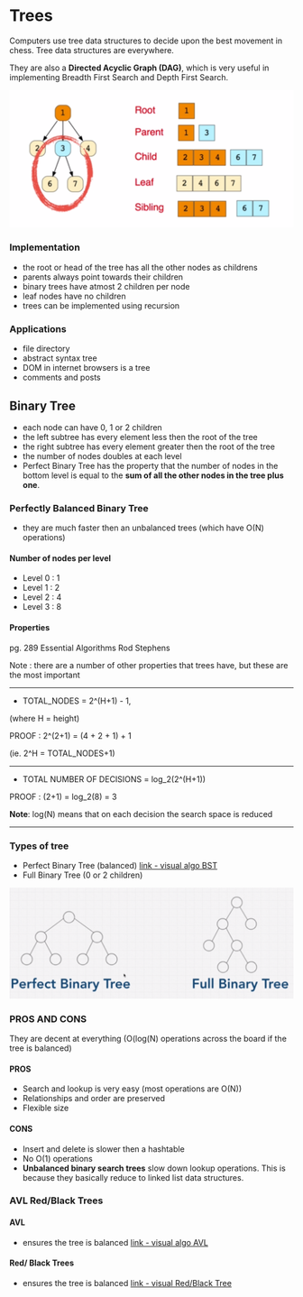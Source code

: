 # Trees

Computers use tree data structures to decide upon the best movement in chess. Tree data structures are everywhere.

They are also a **Directed Acyclic Graph (DAG)**, which is very useful in implementing Breadth First Search and Depth First Search.

![Tree example](./tree.png)

### Implementation

- the root or head of the tree has all the other nodes as childrens
- parents always point towards their children
- binary trees have atmost 2 children per node
- leaf nodes have no children
- trees can be implemented using recursion

### Applications

- file directory
- abstract syntax tree
- DOM in internet browsers is a tree
- comments and posts

## Binary Tree

- each node can have 0, 1 or 2 children
- the left subtree has every element less then the root of the tree
- the right subtree has every element greater then the root of the tree
- the number of nodes doubles at each level
- Perfect Binary Tree has the property that the number of nodes in the bottom level is equal to the **sum of all the other nodes in the tree plus one**.

### Perfectly Balanced Binary Tree

- they are much faster then an unbalanced trees (which have O(N) operations)

#### Number of nodes per level

- Level 0 : 1
- Level 1 : 2
- Level 2 : 4
- Level 3 : 8

#### Properties

pg. 289 Essential Algorithms Rod Stephens

Note : there are a number of other properties that trees have, but these are the most important

---

- TOTAL_NODES = 2^(H+1) - 1,

(where H = height)

PROOF : 2^(2+1) = (4 + 2 + 1) + 1

(ie. 2^H = TOTAL_NODES+1)

---

- TOTAL NUMBER OF DECISIONS = log_2(2^(H+1))

PROOF : (2+1) = log_2(8) = 3

**Note**: log(N) means that on each decision the search space is reduced

---

### Types of tree

- Perfect Binary Tree (balanced) [link - visual algo BST](https://visualgo.net/bn/bst)
- Full Binary Tree (0 or 2 children)

![Tree example](./types-BST.png)

### PROS AND CONS

They are decent at everything (O(log(N) operations across the board if the tree is balanced)

#### PROS

- Search and lookup is very easy (most operations are O(N))
- Relationships and order are preserved
- Flexible size

#### CONS

- Insert and delete is slower then a hashtable
- No O(1) operations
- **Unbalanced binary search trees** slow down lookup operations. This is because they basically reduce to linked list data structures.

### AVL Red/Black Trees

#### AVL

- ensures the tree is balanced
  [link - visual algo AVL](https://visualgo.net/bn/avl)

#### Red/ Black Trees

- ensures the tree is balanced
  [link - visual Red/Black Tree](https://www.cs.usfca.edu/~galles/visualization/RedBlack.html)
